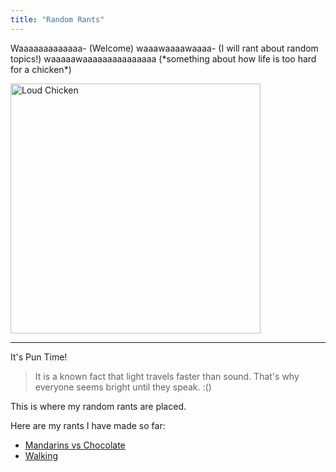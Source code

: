 ```yaml
---
title: "Random Rants"
---
```


Waaaaaaaaaaaaa- (Welcome) waaawaaaawaaaa- (I will rant about random topics!) waaaaawaaaaaaaaaaaaaaa (\*something about how life is too hard for a chicken\*)

<image src="/the-chicken-pen/assets/Crying_Chicken.png" alt="Loud Chicken" width=400px />

---
It's Pun Time!
>It is a known fact that light travels faster than sound. That's why everyone seems bright until they speak. :()

This is where my random rants are placed.

Here are my rants I have made so far:
- [Mandarins vs Chocolate](Rant-1.md)
- [Walking](Rant-2.md)